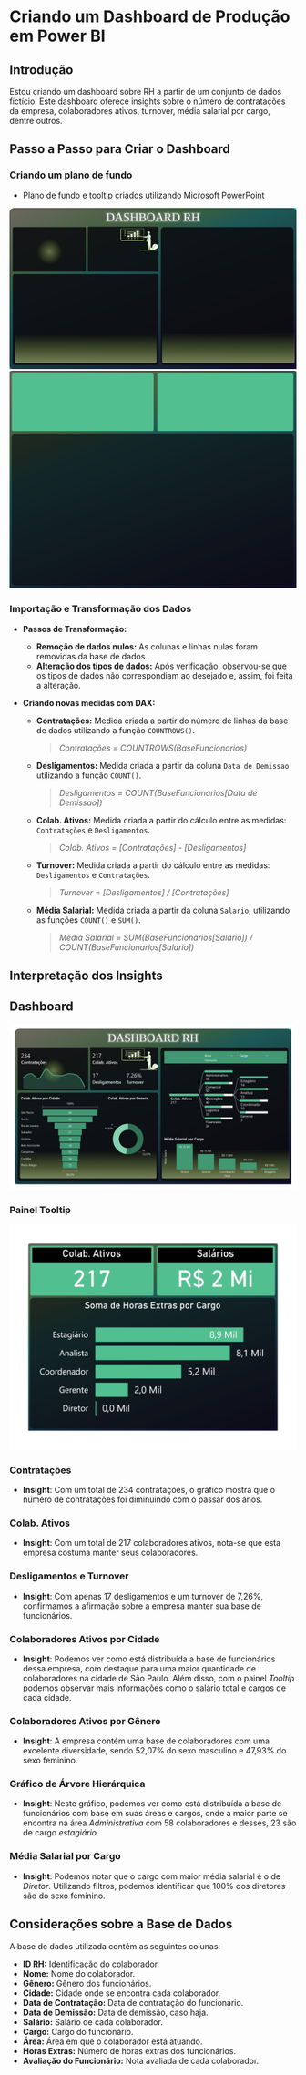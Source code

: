 # Criando um Dashboard de Produção em Power BI

## Introdução

Estou criando um dashboard sobre RH a partir de um conjunto de dados fictício. Este dashboard oferece insights sobre o número de contratações da empresa, colaboradores ativos, turnover, média salarial por cargo, dentre outros.

## Passo a Passo para Criar o Dashboard

### Criando um plano de fundo
  - Plano de fundo e tooltip criados utilizando Microsoft PowerPoint

![Plano de fundo](arquivos/Plano%20de%20Fundo.png)
![Plano de fundo tooltip](arquivos/Plano%20de%20Fundo%20Tooltip.png)

### Importação e Transformação dos Dados

- **Passos de Transformação:**
  - **Remoção de dados nulos:** As colunas e linhas nulas foram removidas da base de dados.
  - **Alteração dos tipos de dados:** Após verificação, observou-se que os tipos de dados não correspondiam ao desejado e, assim, foi feita a alteração.

- **Criando novas medidas com DAX:**
  - **Contratações:** Medida criada a partir do número de linhas da base de dados utilizando a função `COUNTROWS()`. 
    > *Contratações = COUNTROWS(BaseFuncionarios)*
  - **Desligamentos:** Medida criada a partir da coluna `Data de Demissao` utilizando a função `COUNT()`.
    > *Desligamentos = COUNT(BaseFuncionarios[Data de Demissao])*
  - **Colab. Ativos:** Medida criada a partir do cálculo entre as medidas: `Contratações` e `Desligamentos`.
    > *Colab. Ativos = [Contratações] - [Desligamentos]*
  - **Turnover:** Medida criada a partir do cálculo entre as medidas: `Desligamentos` e `Contratações`.
    > *Turnover = [Desligamentos] / [Contratações]*
  - **Média Salarial:** Medida criada a partir da coluna `Salario`, utilizando as funções `COUNT()` e `SUM()`.
    > *Média Salarial = SUM(BaseFuncionarios[Salario]) / COUNT(BaseFuncionarios[Salario])*

## Interpretação dos Insights

## Dashboard
![Painel de Análise RH](arquivos/Aula%203.png)

### Painel Tooltip
![Painel tooltip](arquivos/Tooltip.png)

### Contratações
- **Insight**: Com um total de 234 contratações, o gráfico mostra que o número de contratações foi diminuindo com o passar dos anos.

### Colab. Ativos
- **Insight**: Com um total de 217 colaboradores ativos, nota-se que esta empresa costuma manter seus colaboradores.

### Desligamentos e Turnover
- **Insight**: Com apenas 17 desligamentos e um turnover de 7,26%, confirmamos a afirmação sobre a empresa manter sua base de funcionários.

### Colaboradores Ativos por Cidade
- **Insight**: Podemos ver como está distribuída a base de funcionários dessa empresa, com destaque para uma maior quantidade de colaboradores na cidade de São Paulo. Além disso, com o painel *Tooltip* podemos observar mais informações como o salário total e cargos de cada cidade.

### Colaboradores Ativos por Gênero
- **Insight**: A empresa contém uma base de colaboradores com uma excelente diversidade, sendo 52,07% do sexo masculino e 47,93% do sexo feminino. 

### Gráfico de Árvore Hierárquica
- **Insight**: Neste gráfico, podemos ver como está distribuída a base de funcionários com base em suas áreas e cargos, onde a maior parte se encontra na área *Administrativa* com 58 colaboradores e desses, 23 são de cargo *estagiário*.

### Média Salarial por Cargo
- **Insight**: Podemos notar que o cargo com maior média salarial é o de *Diretor*. Utilizando filtros, podemos identificar que 100% dos diretores são do sexo feminino.

## Considerações sobre a Base de Dados

A base de dados utilizada contém as seguintes colunas:

- **ID RH:** Identificação do colaborador.
- **Nome:** Nome do colaborador.
- **Gênero:** Gênero dos funcionários.
- **Cidade:** Cidade onde se encontra cada colaborador.
- **Data de Contratação:** Data de contratação do funcionário.
- **Data de Demissão:** Data de demissão, caso haja.
- **Salário:** Salário de cada colaborador.
- **Cargo:** Cargo do funcionário.
- **Área:** Área em que o colaborador está atuando.
- **Horas Extras:** Número de horas extras dos funcionários.
- **Avaliação do Funcionário:** Nota avaliada de cada colaborador.
